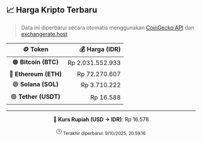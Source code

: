 

<!-- HARGA_KRIPTO -->
## 📈 Harga Kripto Terbaru

> Data ini diperbarui secara otomatis menggunakan [CoinGecko API](https://www.coingecko.com/) dan [exchangerate.host](https://exchangerate.host/)

<div align="center">

| 🪙 Token | 💰 Harga (IDR) |
|:------:|---------------:|
| 🟠 **Bitcoin (BTC)**   | Rp 2.031.552.933 |
| 🔵 **Ethereum (ETH)**  | Rp 72.270.607 |
| 🟣 **Solana (SOL)**    | Rp 3.710.222 |
| 🟢 **Tether (USDT)**   | Rp 16.588 |

---

💱 **Kurs Rupiah (USD → IDR)**: Rp 16.578

🕒 <sub>Terakhir diperbarui: 9/10/2025, 20.59.16</sub>

</div>
<!-- /HARGA_KRIPTO -->